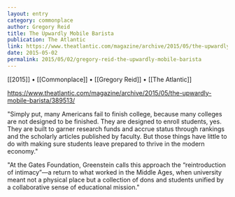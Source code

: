 ```yaml
---
layout: entry
category: commonplace
author: Gregory Reid
title: The Upwardly Mobile Barista
publication: The Atlantic
link: https://www.theatlantic.com/magazine/archive/2015/05/the-upwardly-mobile-barista/389513/
date: 2015-05-02
permalink: 2015/05/02/gregory-reid-the-upwardly-mobile-barista
---
```

 
[[2015]] • [[Commonplace]] • [[Gregory Reid]] • [[The Atlantic]] 

https://www.theatlantic.com/magazine/archive/2015/05/the-upwardly-mobile-barista/389513/

"Simply put, many Americans fail to finish college, because many colleges are not designed to be finished. They are designed to enroll students, yes. They are built to garner research funds and accrue status through rankings and the scholarly articles published by faculty. But those things have little to do with making sure students leave prepared to thrive in the modern economy."
 
"At the Gates Foundation, Greenstein calls this approach the “reintroduction of intimacy”—a return to what worked in the Middle Ages, when university meant not a physical place but a collection of dons and students unified by a collaborative sense of educational mission."
